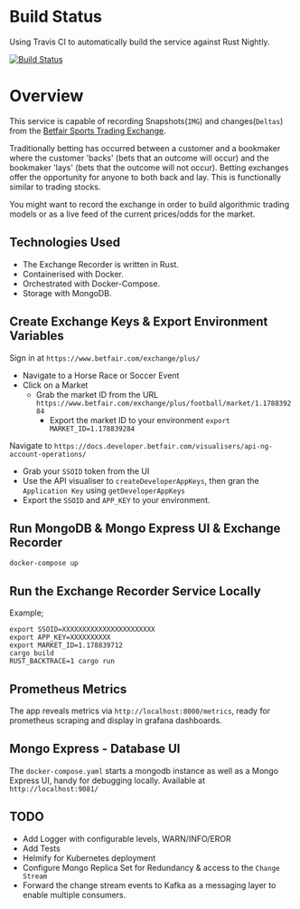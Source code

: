 # Build Status

Using Travis CI to automatically build the service against Rust Nightly. 

[![Build Status](https://travis-ci.com/sean-halpin/betfair_stream_api_rust.svg?branch=master)](https://travis-ci.com/sean-halpin/betfair_stream_api_rust)

# Overview

This service is capable of recording Snapshots(`IMG`) and changes(`Deltas`) from the [Betfair Sports Trading Exchange](https://www.betfair.com/exchange/plus/).

Traditionally betting has occurred between a customer and a bookmaker where the customer 'backs' (bets that an outcome will occur) and the bookmaker 'lays' (bets that the outcome will not occur). Betting exchanges offer the opportunity for anyone to both back and lay. This is functionally similar to trading stocks. 

You might want to record the exchange in order to build algorithmic trading models or as a live feed of the current prices/odds for the market. 

## Technologies Used

- The Exchange Recorder is written in Rust.
- Containerised with Docker. 
- Orchestrated with Docker-Compose.
- Storage with MongoDB.

## Create Exchange Keys & Export Environment Variables

Sign in at `https://www.betfair.com/exchange/plus/`
 - Navigate to a Horse Race or Soccer Event 
 - Click on a Market
   - Grab the market ID from the URL `https://www.betfair.com/exchange/plus/football/market/1.178839284` 
     - Export the market ID to your environment `export MARKET_ID=1.178839284`
  
Navigate to `https://docs.developer.betfair.com/visualisers/api-ng-account-operations/`
 - Grab your `SSOID` token from the UI
 - Use the API visualiser to `createDeveloperAppKeys`, then gran the `Application Key` using `getDeveloperAppKeys`
 - Export the `SSOID` and `APP_KEY` to your environment. 

## Run MongoDB & Mongo Express UI & Exchange Recorder

```
docker-compose up 
```

## Run the Exchange Recorder Service Locally

Example;
```
export SSOID=XXXXXXXXXXXXXXXXXXXXXXX
export APP_KEY=XXXXXXXXXX
export MARKET_ID=1.178839712
cargo build
RUST_BACKTRACE=1 cargo run
```

## Prometheus Metrics

The app reveals metrics via `http://localhost:8000/metrics`, ready for prometheus scraping and display in grafana dashboards. 

## Mongo Express - Database UI

The `docker-compose.yaml` starts a mongodb instance as well as a Mongo Express UI, handy for debugging locally.
Available at `http://localhost:9081/`

## TODO

- Add Logger with configurable levels, WARN/INFO/EROR
- Add Tests
- Helmify for Kubernetes deployment
- Configure Mongo Replica Set for Redundancy & access to the `Change Stream`
- Forward the change stream events to Kafka as a messaging layer to enable multiple consumers.
